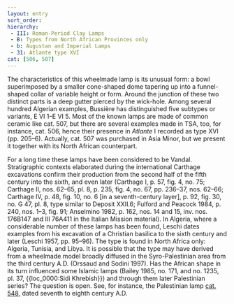 ```yaml
---
layout: entry
sort_order:
hierarchy:
 - III: Roman-Period Clay Lamps
 - B: Types from North African Provinces only
 - b: Augustan and Imperial Lamps
 - 31: Atlante type XVI
cat: [506, 507]
---
```


The characteristics of this wheelmade lamp is its unusual form: a bowl superimposed by a smaller cone-shaped dome tapering up into a funnel-shaped collar of variable height or form. Around the junction of these two distinct parts is a deep gutter pierced by the wick-hole. Among several hundred Algerian examples, Bussière has distinguished five subtypes or variants, E VI 1–E VI 5. Most of the known lamps are made of common ceramic like cat. 507, but there are several examples made in TSA, too, for instance, cat. 506, hence their presence in *Atlante* I recorded as type XVI (pp. 205–6). Actually, cat. 507 was purchased in Asia Minor, but we present it together with its North African counterpart.

For a long time these lamps have been considered to be Vandal. Stratigraphic contexts elaborated during the international Carthage excavations confirm their production from the second half of the fifth century into the sixth, and even later (Carthage I, p. 57, fig. 4, no. 75; Carthage II, nos. 62–65, pl. 8, p. 235, fig. 4, no. 67, pp. 236–37, nos. 62–66; Carthage IV, p. 48, fig. 10, no. 6 \[in a seventh-century layer\], p. 92, fig. 30, no. G 47, pl. 8, type similar to Deposit XXII.6; Fulford and Peacock 1984, p. 240, nos. 1–3, fig. 91; Anselmino 1982, p. 162, nos. 14 and 15, inv. nos. 176B147 and III 76A411 in the Italian Mission material). In Algeria, where a considerable number of these lamps has been found, Leschi dates examples from his excavation of a Christian basilica to the sixth century and later (Leschi 1957, pp. 95–96). The type is found in North Africa only: Algeria, Tunisia, and Libya. It is possible that the type may have derived from a wheelmade model broadly diffused in the Syro-Palestinian area from the third century A.D. (Orssaud and Sodini 1997). Has the African shape in its turn influenced some Islamic lamps (Bailey 1985, no. 171, and no. 1235, pl. 37, {{loc_0000:Sidi Khrebish}}) and through them later Palestinian series? The question is open. See, for instance, the Palestinian lamp [cat. 548](548), dated seventh to eighth century A.D.
